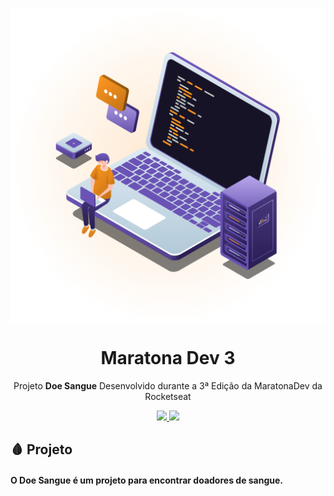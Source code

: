 <img src="./static/computer-vector.svg" align="center"></img>
<h1 align="center">Maratona Dev 3</h1>
<p align="center">Projeto <strong>Doe Sangue</strong> Desenvolvido durante a 3ª Edição da MaratonaDev da Rocketseat</p>
<p align="center">

  </a>
    <a aria-label="Dias" href="https://rocketseat.com.br/maratonadev/aulas/3.0?aula=1">
    <img src="https://img.shields.io/badge/Dia-1%20de%203-orange"></img>
  </a>
  
  <a aria-label="Repo Size" href="README.md">
  	<img src="https://img.shields.io/github/repo-size/LeoGHz/DoeSangue.svg"></img>
  </a>

## 🩸 Projeto

#### O Doe Sangue é um projeto para encontrar doadores de sangue.